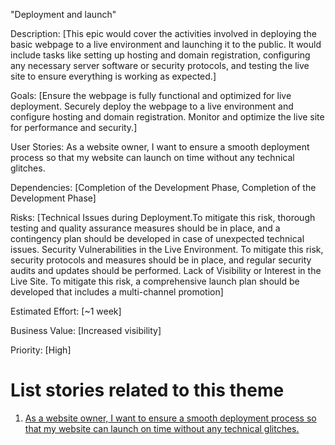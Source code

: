 "Deployment and launch"

Description: [This epic would cover the activities involved in deploying
             the basic webpage to a live environment and launching it to the public.
             It would include tasks like setting up hosting and domain registration, 
             configuring any necessary server software or security protocols, and testing 
             the live site to ensure everything is working as expected.]

Goals: [Ensure the webpage is fully functional and optimized for live deployment. 
       Securely deploy the webpage to a live environment and configure hosting 
       and domain registration.
       Monitor and optimize the live site for performance and security.]

User Stories: As a website owner, I want to ensure a smooth deployment process so
that my website can launch on time without any technical glitches. 

Dependencies: [Completion of the Development Phase, Completion of the Development Phase]

Risks: [Technical Issues during Deployment.To mitigate this risk, thorough testing and 
       quality assurance measures should be in place, and a contingency plan should be 
       developed in case of unexpected technical issues.
       Security Vulnerabilities in the Live Environment. To mitigate this risk, security 
       protocols and measures should be in place, and regular security audits and updates 
       should be performed.
       Lack of Visibility or Interest in the Live Site. To mitigate this risk, a comprehensive
       launch plan should be developed that includes a multi-channel promotion]

Estimated Effort: [~1 week]

Business Value: [Increased visibility]

Priority: [High]

# List stories related to this theme
1. [As a website owner, I want to ensure a smooth deployment process so
that my website can launch on time without any technical glitches.](documentation/theme_1/Initiative_3/Epic_1/UserStory_1/UserStory_1.md)